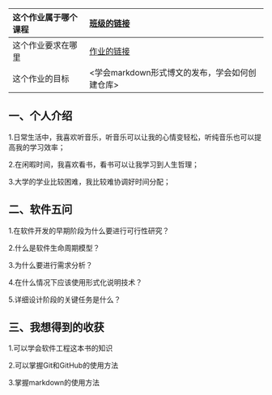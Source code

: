 | 这个作业属于哪个课程 | [班级的链接](https://edu.cnblogs.com/campus/gdgy/Class12Grade23ComputerScience?filter=homework) |
| :------------------- | :------------- |
| 这个作业要求在哪里   | [作业的链接](https://edu.cnblogs.com/campus/gdgy/Class12Grade23ComputerScience/homework/13469) |
| 这个作业的目标       | <学会markdown形式博文的发布，学会如何创建仓库> |

## 一、个人介绍
1.日常生活中，我喜欢听音乐，听音乐可以让我的心情变轻松，听纯音乐也可以提高我的学习效率；

2.在闲暇时间，我喜欢看书，看书可以让我学习到人生哲理；

3.大学的学业比较困难，我比较难协调好时间分配；

## 二、软件五问
1.在软件开发的早期阶段为什么要进行可行性研究？

2.什么是软件生命周期模型？

3.为什么要进行需求分析？

4.在什么情况下应该使用形式化说明技术？

5.详细设计阶段的关键任务是什么？

## 三、我想得到的收获
1.可以学会软件工程这本书的知识

2.可以掌握Git和GitHub的使用方法

3.掌握markdown的使用方法

